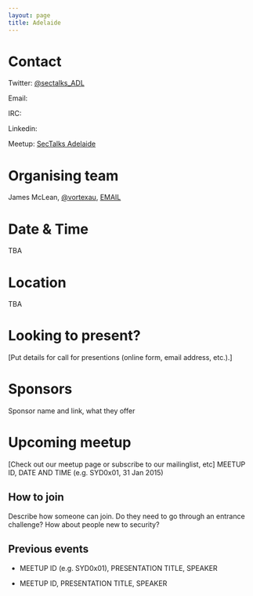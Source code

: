 ```yaml
---
layout: page
title: Adelaide
---
```


# Contact

Twitter: [@sectalks_ADL](https://twitter.com/sectalks_ADL)

Email:

IRC:

Linkedin:

Meetup: [SecTalks Adelaide](http://www.meetup.com/SecTalks-Adelaide/)

# Organising team
James McLean, [@vortexau](https://twitter.com/vortexau), [EMAIL](mailto:james.mclean@gmail.com)

# Date & Time
TBA

# Location
TBA

# Looking to present?
[Put details for call for presentions (online form, email address, etc.).]

# Sponsors
Sponsor name and link, what they offer

# Upcoming meetup
[Check out our meetup page or subscribe to our mailinglist, etc]
MEETUP ID, DATE AND TIME (e.g. SYD0x01, 31 Jan 2015)

## How to join
Describe how someone can join. Do they need to go through an entrance challenge? 
How about people new to security?     

## Previous events

* MEETUP ID (e.g. SYD0x01), PRESENTATION TITLE, SPEAKER

* MEETUP ID, PRESENTATION TITLE, SPEAKER
